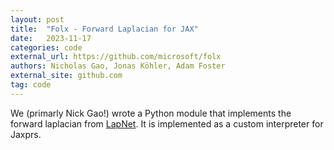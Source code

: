 ```yaml
---
layout: post
title:  "Folx - Forward Laplacian for JAX"
date:   2023-11-17
categories: code
external_url: https://github.com/microsoft/folx
authors: Nicholas Gao, Jonas Köhler, Adam Foster
external_site: github.com
tag: code
---
```


We (primarly Nick Gao!) wrote a Python module that implements the forward laplacian from [LapNet](https://arxiv.org/abs/2307.08214). It is implemented as a custom interpreter for Jaxprs.
<!--more-->
